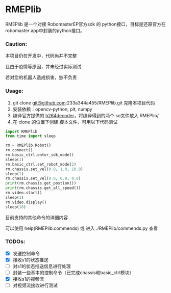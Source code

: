 # RMEPlib

RMEPlib 是一个对接 RobomasterEP官方sdk 的 python接口，目标是还原官方在robomaster app中封装的python接口。



### Caution:

本项目仍在开发中，代码尚并不完整

且由于疫情等原因，并未经过实际测试

若对您的机器人造成损害，恕不负责



### Usage:

1. git clone git@github.com:233a344a455/RMEPlib.git 克隆本项目代码
2. 安装依赖：opencv-python, plt, numpy
3. 编译官方提供的 [h264decoder](https://github.com/dji-sdk/RoboMaster-SDK/tree/master/sample_code/RoboMasterEP/stream/decoder)，将编译得到的两个.so文件放入 RMEPlib/
4. 在 clone 的位置下创建 脚本文件，可用以下代码测试


```python
import RMEPlib
from time import sleep

rm = RMEPlib.Robot()
rm.connect()
rm.basic_ctrl.enter_sdk_mode()
sleep(1)
rm.basic_ctrl.set_robot_mode(2)
rm.chassis.set_vel(0.0, 1.0, 10.0)
sleep(1)
rm.chassis.set_vel(0.0, 0.0, 0.0)
print(rm.chassis.get_postion())
print(rm.chassis.get_all_speed())
rm.video.start()
sleep(1)
rm.video.display()
sleep(10)
```



目前支持的其他命令的详细内容

可以使用 help(RMEPlib.commends) 或 进入 ./RMEPlib/commends.py 查看



### TODOs:

- [x]  发送控制命令
- [x]  接收s1的状态推送
- [ ]  对s1的状态推送信息进行处理
- [ ]  封装一些基本的控制命令（已完成chassis和basic_ctrl模块）
- [x]  接收s1的视频流
- [ ] 对视频流接收进行测试